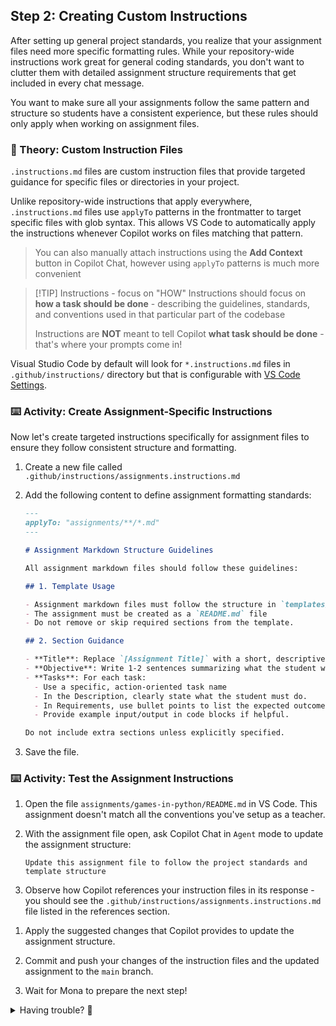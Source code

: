 ## Step 2: Creating Custom Instructions

After setting up general project standards, you realize that your assignment files need more specific formatting rules. While your repository-wide instructions work great for general coding standards, you don't want to clutter them with detailed assignment structure requirements that get included in every chat message.

You want to make sure all your assignments follow the same pattern and structure so students have a consistent experience, but these rules should only apply when working on assignment files.

### 📖 Theory: Custom Instruction Files

`.instructions.md` files are custom instruction files that provide targeted guidance for specific files or directories in your project.

Unlike repository-wide instructions that apply everywhere, `.instructions.md` files use `applyTo` patterns in the frontmatter to target specific files with glob syntax. This allows VS Code to automatically apply the instructions whenever Copilot works on files matching that pattern.

> You can also manually attach instructions using the **Add Context** button in Copilot Chat, however using `applyTo` patterns is much more convenient

> [!TIP] Instructions - focus on "HOW"
> Instructions should focus on **how a task should be done** - describing the guidelines, standards, and conventions used in that particular part of the codebase
>
> Instructions are **NOT** meant to tell Copilot **what task should be done** - that's where your prompts come in!

Visual Studio Code by default will look for `*.instructions.md` files in `.github/instructions/` directory but that is configurable with [VS Code Settings](vscode://settings/chat.instructionsFilesLocations).

### ⌨️ Activity: Create Assignment-Specific Instructions

Now let's create targeted instructions specifically for assignment files to ensure they follow consistent structure and formatting.

1. Create a new file called `.github/instructions/assignments.instructions.md`

1. Add the following content to define assignment formatting standards:

   ```markdown
   ---
   applyTo: "assignments/**/*.md"
   ---

   # Assignment Markdown Structure Guidelines

   All assignment markdown files should follow these guidelines:

   ## 1. Template Usage

   - Assignment markdown files must follow the structure in `templates/assignment-template.md`.
   - The assignment must be created as a `README.md` file
   - Do not remove or skip required sections from the template.

   ## 2. Section Guidance

   - **Title**: Replace `[Assignment Title]` with a short, descriptive name (e.g., `Python Basics`, `Loops and Conditionals`, `Functions and Modules`).
   - **Objective**: Write 1-2 sentences summarizing what the student will learn or accomplish. Focus on the main skills or concepts.
   - **Tasks**: For each task:
     - Use a specific, action-oriented task name
     - In the Description, clearly state what the student must do.
     - In Requirements, use bullet points to list the expected outcomes or features. Be specific and measurable
     - Provide example input/output in code blocks if helpful.

   Do not include extra sections unless explicitly specified.
   ```

1. Save the file.

### ⌨️ Activity: Test the Assignment Instructions

1. Open the file `assignments/games-in-python/README.md` in VS Code. This assignment doesn't match all the conventions you've setup as a teacher.

1. With the assignment file open, ask Copilot Chat in `Agent` mode to update the assignment structure:

   ```text
   Update this assignment file to follow the project standards and template structure
   ```

1. Observe how Copilot references your instruction files in its response - you should see the `.github/instructions/assignments.instructions.md` file listed in the references section.

<!-- TODO: Add screenshot -->

1. Apply the suggested changes that Copilot provides to update the assignment structure.

1. Commit and push your changes of the instruction files and the updated assignment to the `main` branch.

1. Wait for Mona to prepare the next step!

<details>
<summary>Having trouble? 🤷</summary><br/>

- Make sure you commited both files to `main` branch:
  - `.github/instructions/assignments.instructions.md`
  - `assignments/games-in-python/README.md`

</details>
